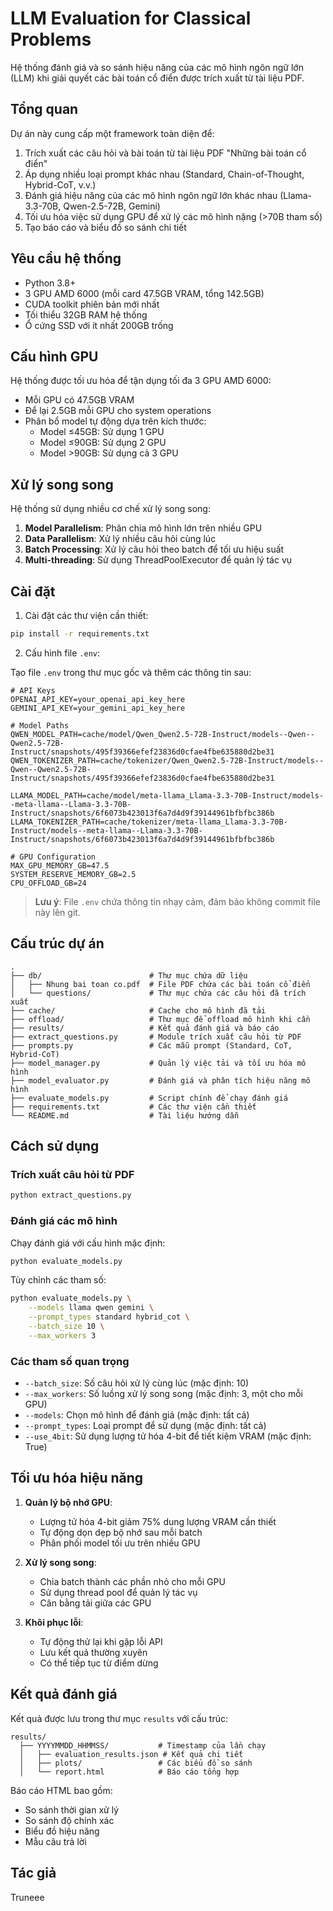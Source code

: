 # LLM Evaluation for Classical Problems

Hệ thống đánh giá và so sánh hiệu năng của các mô hình ngôn ngữ lớn (LLM) khi giải quyết các bài toán cổ điển được trích xuất từ tài liệu PDF.

## Tổng quan

Dự án này cung cấp một framework toàn diện để:

1. Trích xuất các câu hỏi và bài toán từ tài liệu PDF "Những bài toán cổ điển"
2. Áp dụng nhiều loại prompt khác nhau (Standard, Chain-of-Thought, Hybrid-CoT, v.v.) 
3. Đánh giá hiệu năng của các mô hình ngôn ngữ lớn khác nhau (Llama-3.3-70B, Qwen-2.5-72B, Gemini)
4. Tối ưu hóa việc sử dụng GPU để xử lý các mô hình nặng (>70B tham số)
5. Tạo báo cáo và biểu đồ so sánh chi tiết

## Yêu cầu hệ thống

- Python 3.8+
- 3 GPU AMD 6000 (mỗi card 47.5GB VRAM, tổng 142.5GB)
- CUDA toolkit phiên bản mới nhất
- Tối thiểu 32GB RAM hệ thống
- Ổ cứng SSD với ít nhất 200GB trống

## Cấu hình GPU

Hệ thống được tối ưu hóa để tận dụng tối đa 3 GPU AMD 6000:
- Mỗi GPU có 47.5GB VRAM
- Để lại 2.5GB mỗi GPU cho system operations
- Phân bổ model tự động dựa trên kích thước:
  - Model ≤45GB: Sử dụng 1 GPU
  - Model ≤90GB: Sử dụng 2 GPU
  - Model >90GB: Sử dụng cả 3 GPU

## Xử lý song song

Hệ thống sử dụng nhiều cơ chế xử lý song song:
1. **Model Parallelism**: Phân chia mô hình lớn trên nhiều GPU
2. **Data Parallelism**: Xử lý nhiều câu hỏi cùng lúc
3. **Batch Processing**: Xử lý câu hỏi theo batch để tối ưu hiệu suất
4. **Multi-threading**: Sử dụng ThreadPoolExecutor để quản lý tác vụ

## Cài đặt

1. Cài đặt các thư viện cần thiết:

```bash
pip install -r requirements.txt
```

2. Cấu hình file `.env`:

Tạo file `.env` trong thư mục gốc và thêm các thông tin sau:

```env
# API Keys
OPENAI_API_KEY=your_openai_api_key_here
GEMINI_API_KEY=your_gemini_api_key_here

# Model Paths
QWEN_MODEL_PATH=cache/model/Qwen_Qwen2.5-72B-Instruct/models--Qwen--Qwen2.5-72B-Instruct/snapshots/495f39366efef23836d0cfae4fbe635880d2be31
QWEN_TOKENIZER_PATH=cache/tokenizer/Qwen_Qwen2.5-72B-Instruct/models--Qwen--Qwen2.5-72B-Instruct/snapshots/495f39366efef23836d0cfae4fbe635880d2be31

LLAMA_MODEL_PATH=cache/model/meta-llama_Llama-3.3-70B-Instruct/models--meta-llama--Llama-3.3-70B-Instruct/snapshots/6f6073b423013f6a7d4d9f39144961bfbfbc386b
LLAMA_TOKENIZER_PATH=cache/tokenizer/meta-llama_Llama-3.3-70B-Instruct/models--meta-llama--Llama-3.3-70B-Instruct/snapshots/6f6073b423013f6a7d4d9f39144961bfbfbc386b

# GPU Configuration
MAX_GPU_MEMORY_GB=47.5
SYSTEM_RESERVE_MEMORY_GB=2.5
CPU_OFFLOAD_GB=24
```

> **Lưu ý**: File `.env` chứa thông tin nhạy cảm, đảm bảo không commit file này lên git.

## Cấu trúc dự án

```
.
├── db/                        # Thư mục chứa dữ liệu
│   ├── Nhung bai toan co.pdf  # File PDF chứa các bài toán cổ điển
│   └── questions/             # Thư mục chứa các câu hỏi đã trích xuất
├── cache/                     # Cache cho mô hình đã tải
├── offload/                   # Thư mục để offload mô hình khi cần
├── results/                   # Kết quả đánh giá và báo cáo
├── extract_questions.py       # Module trích xuất câu hỏi từ PDF
├── prompts.py                 # Các mẫu prompt (Standard, CoT, Hybrid-CoT)
├── model_manager.py           # Quản lý việc tải và tối ưu hóa mô hình
├── model_evaluator.py         # Đánh giá và phân tích hiệu năng mô hình
├── evaluate_models.py         # Script chính để chạy đánh giá
├── requirements.txt           # Các thư viện cần thiết
└── README.md                  # Tài liệu hướng dẫn
```

## Cách sử dụng

### Trích xuất câu hỏi từ PDF

```bash
python extract_questions.py
```

### Đánh giá các mô hình

Chạy đánh giá với cấu hình mặc định:

```bash
python evaluate_models.py
```

Tùy chỉnh các tham số:

```bash
python evaluate_models.py \
    --models llama qwen gemini \
    --prompt_types standard hybrid_cot \
    --batch_size 10 \
    --max_workers 3
```

### Các tham số quan trọng

- `--batch_size`: Số câu hỏi xử lý cùng lúc (mặc định: 10)
- `--max_workers`: Số luồng xử lý song song (mặc định: 3, một cho mỗi GPU)
- `--models`: Chọn mô hình để đánh giá (mặc định: tất cả)
- `--prompt_types`: Loại prompt để sử dụng (mặc định: tất cả)
- `--use_4bit`: Sử dụng lượng tử hóa 4-bit để tiết kiệm VRAM (mặc định: True)

## Tối ưu hóa hiệu năng

1. **Quản lý bộ nhớ GPU**:
   - Lượng tử hóa 4-bit giảm 75% dung lượng VRAM cần thiết
   - Tự động dọn dẹp bộ nhớ sau mỗi batch
   - Phân phối model tối ưu trên nhiều GPU

2. **Xử lý song song**:
   - Chia batch thành các phần nhỏ cho mỗi GPU
   - Sử dụng thread pool để quản lý tác vụ
   - Cân bằng tải giữa các GPU

3. **Khôi phục lỗi**:
   - Tự động thử lại khi gặp lỗi API
   - Lưu kết quả thường xuyên
   - Có thể tiếp tục từ điểm dừng

## Kết quả đánh giá

Kết quả được lưu trong thư mục `results` với cấu trúc:
```
results/
  ├── YYYYMMDD_HHMMSS/           # Timestamp của lần chạy
  │   ├── evaluation_results.json # Kết quả chi tiết
  │   ├── plots/                 # Các biểu đồ so sánh
  │   └── report.html            # Báo cáo tổng hợp
```

Báo cáo HTML bao gồm:
- So sánh thời gian xử lý
- So sánh độ chính xác
- Biểu đồ hiệu năng
- Mẫu câu trả lời


## Tác giả

Truneee
